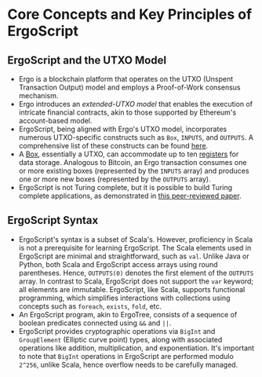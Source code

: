 # Core Concepts and Key Principles of ErgoScript




## ErgoScript and the UTXO Model
- Ergo is a blockchain platform that operates on the UTXO (Unspent Transaction Output) model and employs a Proof-of-Work consensus mechanism.
- Ergo introduces an *extended-UTXO model* that enables the execution of intricate financial contracts, akin to those supported by Ethereum's account-based model.
- ErgoScript, being aligned with Ergo's UTXO model, incorporates numerous UTXO-specific constructs such as `Box`, `INPUTS`, and `OUTPUTS`. A comprehensive list of these constructs can be found [here](https://github.com/ScorexFoundation/sigmastate-interpreter/blob/develop/docs/LangSpec.md).
- A [Box](box.md), essentially a UTXO, can accommodate up to ten [registers](registers.md) for data storage. Analogous to Bitcoin, an Ergo transaction consumes one or more existing boxes (represented by the `INPUTS` array) and produces one or more new boxes (represented by the `OUTPUTS` array).
- ErgoScript is not Turing complete, but it is possible to build Turing complete applications, as demonstrated in [this peer-reviewed paper](https://arxiv.org/pdf/1806.10116v1.pdf).

## ErgoScript Syntax
- ErgoScript's syntax is a subset of Scala's. However, proficiency in Scala is not a prerequisite for learning ErgoScript. The Scala elements used in ErgoScript are minimal and straightforward, such as `val`. Unlike Java or Python, both Scala and ErgoScript access arrays using round parentheses. Hence, `OUTPUTS(0)` denotes the first element of the `OUTPUTS` array. In contrast to Scala, ErgoScript does not support the `var` keyword; all elements are immutable. ErgoScript, like Scala, supports functional programming, which simplifies interactions with collections using concepts such as `foreach`, `exists`, `fold`, etc.
- An ErgoScript program, akin to ErgoTree, consists of a sequence of boolean predicates connected using `&&` and `||`.
- ErgoScript provides cryptographic operations via `BigInt` and `GroupElement` (Elliptic curve point) types, along with associated operations like addition, multiplication, and exponentiation. It's important to note that `BigInt` operations in ErgoScript are performed modulo `2^256`, unlike Scala, hence overflow needs to be carefully managed.

